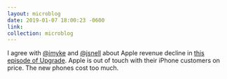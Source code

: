 ```yaml
---
layout: microblog
date: 2019-01-07 18:00:23 -0600
link: 
collection: microblog
---
```

I agree with [@imyke](https://micro.blog/imyke) and [@jsnell](https://micro.blog/jsnell) about Apple revenue decline in [this episode of Upgrade](https://overcast.fm/+Fcm_mHrao/56:58). Apple is out of touch with their iPhone customers on price. The new phones cost too much.
